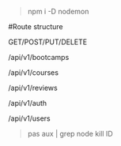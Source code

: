 >npm i -D nodemon

#Route structure

GET/POST/PUT/DELETE

/api/v1/bootcamps

/api/v1/courses

/api/v1/reviews

/api/v1/auth

/api/v1/users


> pas aux | grep node
> kill ID